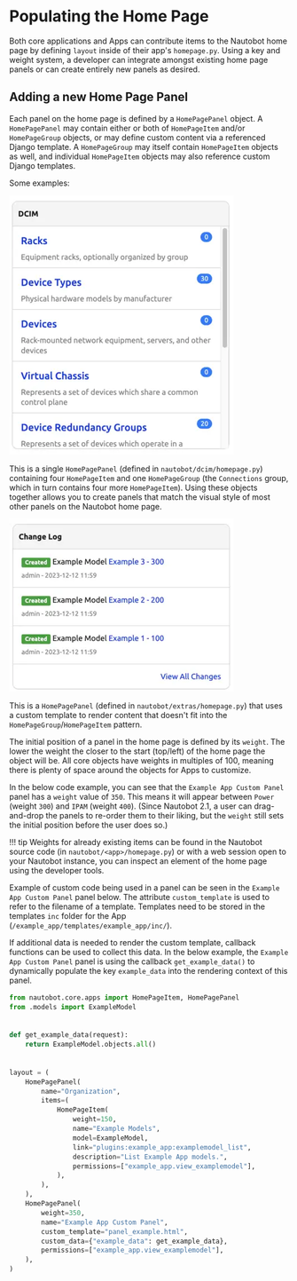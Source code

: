 # Populating the Home Page

Both core applications and Apps can contribute items to the Nautobot home page by defining `layout` inside of their app's `homepage.py`. Using a key and weight system, a developer can integrate amongst existing home page panels or can create entirely new panels as desired.

## Adding a new Home Page Panel

Each panel on the home page is defined by a `HomePagePanel` object. A `HomePagePanel` may contain either or both of `HomePageItem` and/or `HomePageGroup` objects, or may define custom content via a referenced Django template. A `HomePageGroup` may itself contain `HomePageItem` objects as well, and individual `HomePageItem` objects may also reference custom Django templates.

Some examples:

![DCIM Panel](../../media/development/homepage_dcim_panel.png "DCIM Panel")

This is a single `HomePagePanel` (defined in `nautobot/dcim/homepage.py`) containing four `HomePageItem` and one `HomePageGroup` (the `Connections` group, which in turn contains four more `HomePageItem`). Using these objects together allows you to create panels that match the visual style of most other panels on the Nautobot home page.

![Changelog Panel](../../media/development/homepage_changelog_panel.png "Changelog Panel")

This is a `HomePagePanel` (defined in `nautobot/extras/homepage.py`) that uses a custom template to render content that doesn't fit into the `HomePageGroup`/`HomePageItem` pattern.

The initial position of a panel in the home page is defined by its `weight`. The lower the weight the closer to the start (top/left) of the home page the object will be. All core objects have weights in multiples of 100, meaning there is plenty of space around the objects for Apps to customize.

In the below code example, you can see that the `Example App Custom Panel` panel has a `weight` value of `350`. This means it will appear between `Power` (weight `300`) and `IPAM` (weight `400`). (Since Nautobot 2.1, a user can drag-and-drop the panels to re-order them to their liking, but the `weight` still sets the initial position before the user does so.)

!!! tip
    Weights for already existing items can be found in the Nautobot source code (in `nautobot/<app>/homepage.py`) or with a web session open to your Nautobot instance, you can inspect an element of the home page using the developer tools.

Example of custom code being used in a panel can be seen in the `Example App Custom Panel` panel below. The attribute `custom_template` is used to refer to the filename of a template. Templates need to be stored in the templates `inc` folder for the App (`/example_app/templates/example_app/inc/`).

If additional data is needed to render the custom template, callback functions can be used to collect this data. In the below example, the `Example App Custom Panel` panel is using the callback `get_example_data()` to dynamically populate the key `example_data` into the rendering context of this panel.

``` python
from nautobot.core.apps import HomePageItem, HomePagePanel
from .models import ExampleModel


def get_example_data(request):
    return ExampleModel.objects.all()


layout = (
    HomePagePanel(
        name="Organization",
        items=(
            HomePageItem(
                weight=150,
                name="Example Models",
                model=ExampleModel,
                link="plugins:example_app:examplemodel_list",
                description="List Example App models.",
                permissions=["example_app.view_examplemodel"],
            ),
        ),
    ),
    HomePagePanel(
        weight=350,
        name="Example App Custom Panel",
        custom_template="panel_example.html",
        custom_data={"example_data": get_example_data},
        permissions=["example_app.view_examplemodel"],
    ),
)
```
